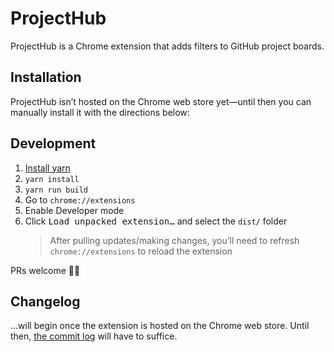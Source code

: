# ProjectHub
ProjectHub is a Chrome extension that adds filters to GitHub project boards.


## Installation

ProjectHub isn’t hosted on the Chrome web store yet—until then you can manually install it with the directions below:


## Development

1.  [Install yarn](https://yarnpkg.com/en/docs/install)
2.  `yarn install`
3.  `yarn run build`
4.  Go to `chrome://extensions`
5.  Enable Developer mode
6.  Click <kbd>Load unpacked extension…</kbd> and select the `dist/` folder
    > After pulling updates/making changes, you’ll need to refresh `chrome://extensions` to reload the extension

PRs welcome 👍🏻


## Changelog

…will begin once the extension is hosted on the Chrome web store. Until then, [the commit log](https://github.com/elstgav/projecthub/commits/master) will have to suffice.
